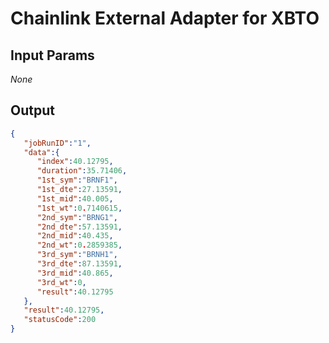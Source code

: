 # Chainlink External Adapter for XBTO

## Input Params

_None_

## Output

```json
{
   "jobRunID":"1",
   "data":{
      "index":40.12795,
      "duration":35.71406,
      "1st_sym":"BRNF1",
      "1st_dte":27.13591,
      "1st_mid":40.005,
      "1st_wt":0.7140615,
      "2nd_sym":"BRNG1",
      "2nd_dte":57.13591,
      "2nd_mid":40.435,
      "2nd_wt":0.2859385,
      "3rd_sym":"BRNH1",
      "3rd_dte":87.13591,
      "3rd_mid":40.865,
      "3rd_wt":0,
      "result":40.12795
   },
   "result":40.12795,
   "statusCode":200
}
```
